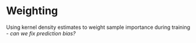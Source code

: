 # Weighting

Using kernel density estimates to weight sample importance during training -
*can we fix prediction bias?*
